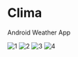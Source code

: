 # Clima
Android Weather App

![1](https://i.imgur.com/aTOmd1Sl.png)
![2](https://i.imgur.com/6kSflL1l.png)
![3](https://i.imgur.com/h8lYoLpl.png)
![4](https://i.imgur.com/UoVdFwWl.png)
